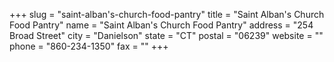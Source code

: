 +++
slug = "saint-alban's-church-food-pantry"
title = "Saint Alban's Church Food Pantry"
name = "Saint Alban's Church Food Pantry"
address = "254 Broad Street"
city = "Danielson"
state = "CT"
postal = "06239"
website = ""
phone = "860-234-1350"
fax = ""
+++
